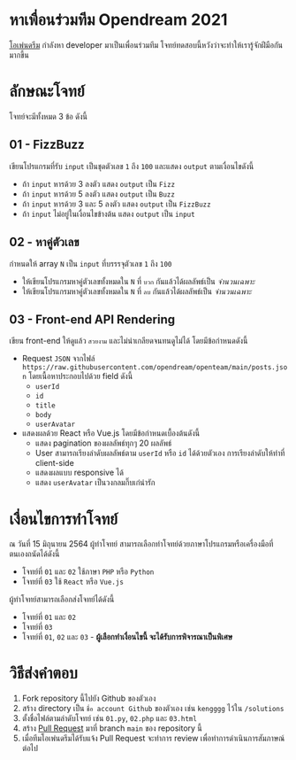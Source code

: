 # หาเพื่อนร่วมทีม Opendream 2021

[โอเพ่นดรีม][1] กำลังหา developer มาเป็นเพื่อนร่วมทีม โจทย์ทดสอบนี้หวังว่าจะทำให้เรารู้จักฝีมือกันมากขึ้น

# ลักษณะโจทย์

โจทย์จะมีทั้งหมด 3 ข้อ ดังนี้
## 01 - FizzBuzz

เขียนโปรแกรมที่รับ `input` เป็นชุดตัวเลข `1` ถึง `100` และแสดง `output` ตามเงื่อนไขดังนี้
- ถ้า `input` หารด้วย 3 ลงตัว แสดง `output` เป็น `Fizz`
- ถ้า `input` หารด้วย 5 ลงตัว แสดง `output` เป็น `Buzz`
- ถ้า `input` หารด้วย 3 และ 5 ลงตัว แสดง `output` เป็น `FizzBuzz`
- ถ้า `input` ไม่อยู่ในเงื่อนไขข้างต้น แสดง `output` เป็น `input`
## 02 - หาคู่ตัวเลข

กำหนดให้ array `N` เป็น `input` ที่บรรรจุตัวเลข `1` ถึง `100` 
- ให้เขียนโปรแกรมหาคู่ตัวเลขทั้งหมดใน `N` ที่ `บวก` กันแล้วได้ผลลัพธ์เป็น _จำนวนเฉพาะ_
- ให้เขียนโปรแกรมหาคู่ตัวเลขทั้งหมดใน `N` ที่ `ลบ` กันแล้วได้ผลลัพธ์เป็น _จำนวนเฉพาะ_

## 03 - Front-end API Rendering

เขียน front-end ให้ดูแล้ว `สวยงาม` และไม่น่าเกลียดจนทนดูไม่ได้ โดยมีข้อกำหนดดังนี้
- Request `JSON` จากไฟล์ `https://raw.githubusercontent.com/opendream/openteam/main/posts.json` โดยเนื้อหาประกอบไปด้วย field ดังนี้
  - `userId`
  - `id`
  - `title`
  - `body`
  - `userAvatar`
- แสดงผลด้วย React หรือ Vue.js โดยมีข้อกำหนดเบื้องต้นดังนี้
  - แสดง pagination ของผลลัพธ์ทุกๆ 20 ผลลัพธ์
  - User สามารถเรียงลำดับผลลัพธ์ตาม `userId` หรือ `id` ได้ด้วยตัวเอง การเรียงลำดับให้ทำที่ client-side
  - แสดงผลแบบ responsive ได้
  - แสดง `userAvatar` เป็นวงกลมกิ๊บเก๋น่ารัก

# เงื่อนไขการทำโจทย์

ณ วันที่ 15 มิถุนายน 2564 ผู้ทำโจทย์ สามารถเลือกทำโจทย์ด้วยภาษาโปรแกรมหรือเครื่องมือที่ตนเองถนัดได้ดังนี้

- โจทย์ที่ `01` และ `02` ใช้ภาษา `PHP` หรือ `Python`
- โจทย์ที่ `03` ใช้ `React` หรือ `Vue.js`

ผู้ทำโจทย์สามารถเลือกส่งโจทย์ได้ดังนี้
- โจทย์ที่ `01` และ `02`
- โจทย์ที่ `03`
- โจทย์ที่ `01`, `02` และ `03` - **ผู้เลือกทำเงื่อนไขนี้ จะได้รับการพิจารณาเป็นพิเศษ**
# วิธีส่งคำตอบ  

1. Fork repository นี้ไปยัง Github ของตัวเอง
2. สร้าง directory เป็น `ชื่อ account Github` ของตัวเอง เช่น `kengggg` ไว้ใน `/solutions`
3. ตั้งชื่อไฟล์ตามลำดับโจทย์ เช่น `01.py`, `02.php` และ `03.html`
4. สร้าง [Pull Request][2] มาที่ branch `main` ของ repository นี้
5. เมื่อทีมโอเพ่นดรีมได้รับแจ้ง Pull Request จะทำการ review เพื่อทำการดำเนินการสัมภาษณ์ต่อไป

[1]: https://www.opendream.co.th
[2]: https://docs.github.com/en/github/collaborating-with-pull-requests/proposing-changes-to-your-work-with-pull-requests/creating-a-pull-request